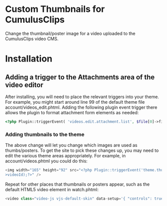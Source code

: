 # Custom Thumbnails for CumulusClips

Change the thumbnail/poster image for a video uploaded to the CumulusClips video CMS.

# Installation

## Adding a trigger to the Attachments area of the video editor

After installing, you will need to place the relevant triggers into your theme.  For example, you might start around line 99 of the default theme file account/videos_edit.phtml.  Adding the following plugin event trigger there allows the plugin to format attachment form elements as needed:

```php
<?php Plugin::triggerEvent( 'videos.edit.attachment.list', $file[0]->fileId, $video->videoId ); ?>
```

### Adding thumbnails to the theme 

The above change will let you change which images are used as thumbs/posters.  To get the site to pick these changes up, you may need to edit the various theme areas appropriately.  For example, in account/videos.phtml you could do this:

```php
<img width="165" height="92" src="<?php Plugin::triggerEvent('theme.thumbnail.url',$video-
>videoId);?>" />
```

Repeat for other places that thumbnails or posters appear, such as the default HTML5 video element in watch.phtml:  

```php
<video class="video-js vjs-default-skin" data-setup='{ "controls": true, "autoplay": false, "preload":      "auto" }' width="600" height="337" poster="<?php Plugin::triggerEvent('theme.thumbnail.url',$video->videoId);?>">

```

